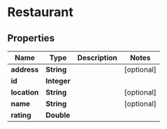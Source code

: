 
# Restaurant

## Properties
Name | Type | Description | Notes
------------ | ------------- | ------------- | -------------
**address** | **String** |  |  [optional]
**id** | **Integer** |  | 
**location** | **String** |  |  [optional]
**name** | **String** |  |  [optional]
**rating** | **Double** |  | 



